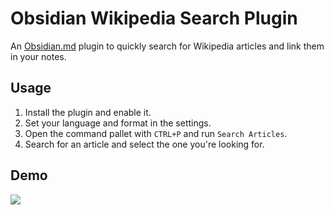 # Obsidian Wikipedia Search Plugin

An [Obsidian.md](https://obsidian.md/) plugin to quickly search for Wikipedia articles and link them in your notes.

## Usage

1. Install the plugin and enable it.
2. Set your language and format in the settings.
3. Open the command pallet with `CTRL+P` and run `Search Articles`.
4. Search for an article and select the one you're looking for.

## Demo

<img src="https://user-images.githubusercontent.com/62220780/225430675-afa6be1f-d453-43cf-b9da-39ee481b9eac.mp4" />

